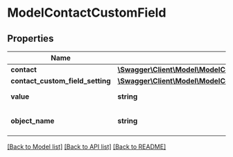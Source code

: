 # ModelContactCustomField

## Properties
Name | Type | Description | Notes
------------ | ------------- | ------------- | -------------
**contact** | [**\Swagger\Client\Model\ModelContactCustomFieldContact**](ModelContactCustomFieldContact.md) |  | 
**contact_custom_field_setting** | [**\Swagger\Client\Model\ModelContactCustomFieldContactCustomFieldSetting**](ModelContactCustomFieldContactCustomFieldSetting.md) |  | 
**value** | **string** | The value of the contact field | 
**object_name** | **string** | Internal object name which is &#x27;ContactCustomField&#x27;. | 

[[Back to Model list]](../../README.md#documentation-for-models) [[Back to API list]](../../README.md#documentation-for-api-endpoints) [[Back to README]](../../README.md)

